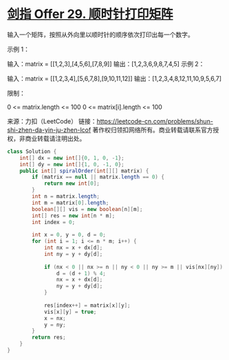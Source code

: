# [剑指 Offer 29. 顺时针打印矩阵](https://leetcode-cn.com/problems/shun-shi-zhen-da-yin-ju-zhen-lcof/)

输入一个矩阵，按照从外向里以顺时针的顺序依次打印出每一个数字。

 

示例 1：

输入：matrix = [[1,2,3],[4,5,6],[7,8,9]]
输出：[1,2,3,6,9,8,7,4,5]
示例 2：

输入：matrix = [[1,2,3,4],[5,6,7,8],[9,10,11,12]]
输出：[1,2,3,4,8,12,11,10,9,5,6,7]


限制：

0 <= matrix.length <= 100
0 <= matrix[i].length <= 100

来源：力扣（LeetCode）
链接：https://leetcode-cn.com/problems/shun-shi-zhen-da-yin-ju-zhen-lcof
著作权归领扣网络所有。商业转载请联系官方授权，非商业转载请注明出处。

```java
class Solution {
    int[] dx = new int[]{0, 1, 0, -1};
    int[] dy = new int[]{1, 0, -1, 0};
    public int[] spiralOrder(int[][] matrix) {
        if (matrix == null || matrix.length == 0) {
            return new int[0];
        }
        int n = matrix.length;
        int m = matrix[0].length;
        boolean[][] vis = new boolean[n][m];
        int[] res = new int[n * m];
        int index = 0;
        
        int x = 0, y = 0, d = 0;
        for (int i = 1; i <= n * m; i++) {
            int nx = x + dx[d];
            int ny = y + dy[d];
            
            if (nx < 0 || nx >= n || ny < 0 || ny >= m || vis[nx][ny]) {
                d = (d + 1) % 4;
                nx = x + dx[d];
                ny = y + dy[d];
            }
            
            res[index++] = matrix[x][y];
            vis[x][y] = true;
            x = nx;
            y = ny;
        }
        return res;
    }
}
```

